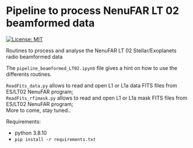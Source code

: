 # Pipeline to process NenuFAR LT 02 beamformed data

[![License: MIT](https://img.shields.io/badge/License-MIT-yellow.svg)](https://opensource.org/licenses/MIT)

Routines to process and analyse the NenuFAR LT 02 Stellar/Exoplanets radio beamformed data

The `pipeline_beamformed_LT02.ipynb` file gives a hint on how to use the differents routines.

`ReadFits_data.py` allows to read and open L1 or L1a data FITS files from ES/LT02 NenuFAR program;  
`ReadFits_rfimask.py` allows to read and open L1 or L1a mask FITS files from ES/LT02 NenuFAR program;  
More to come, stay tuned..

Requirements:  
- python 3.8.10
- `pip install -r requirements.txt`
